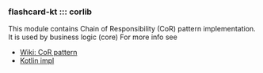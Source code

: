 ### flashcard-kt ::: corlib

This module contains Chain of Responsibility (CoR) pattern implementation.
It is used by business logic (core)
For more info see 
- [Wiki: CoR pattern](https://en.wikipedia.org/wiki/Chain-of-responsibility_pattern)
- [Kotlin impl](https://github.com/otuskotlin/202105-otuskotlin-marketplace/tree/main/ok-marketplace-mp-common-cor)